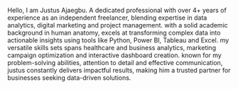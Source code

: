 Hello, I am Justus Ajaegbu.
A dedicated professional with over 4+ years of experience as an independent freelancer, blending expertise in data analytics, digital marketing and project management. 
with a solid academic background in human anatomy, excels at transforming complex data into actionable insights using tools like Python, Power BI, Tableau and Excel.
my versatile skills sets spans healthcare and business analytics, marketing campaign optimization and interactive dashboard creation.
known for my problem-solving abilities, attention to detail and effective communication, justus constantly delivers impactful results, making him a trusted partner for businesses seeking data-driven solutions. 

